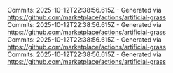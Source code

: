 Commits: 2025-10-12T22:38:56.615Z - Generated via https://github.com/marketplace/actions/artificial-grass
<br>
Commits: 2025-10-12T22:38:56.615Z - Generated via https://github.com/marketplace/actions/artificial-grass
<br>
Commits: 2025-10-12T22:38:56.615Z - Generated via https://github.com/marketplace/actions/artificial-grass
<br>
Commits: 2025-10-12T22:38:56.615Z - Generated via https://github.com/marketplace/actions/artificial-grass
<br>
